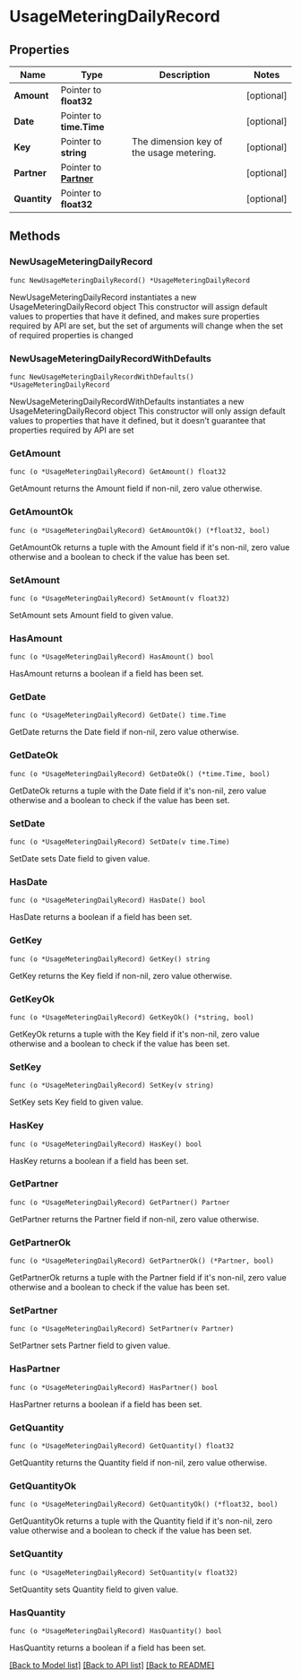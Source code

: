 # UsageMeteringDailyRecord

## Properties

Name | Type | Description | Notes
------------ | ------------- | ------------- | -------------
**Amount** | Pointer to **float32** |  | [optional] 
**Date** | Pointer to **time.Time** |  | [optional] 
**Key** | Pointer to **string** | The dimension key of the usage metering. | [optional] 
**Partner** | Pointer to [**Partner**](Partner.md) |  | [optional] 
**Quantity** | Pointer to **float32** |  | [optional] 

## Methods

### NewUsageMeteringDailyRecord

`func NewUsageMeteringDailyRecord() *UsageMeteringDailyRecord`

NewUsageMeteringDailyRecord instantiates a new UsageMeteringDailyRecord object
This constructor will assign default values to properties that have it defined,
and makes sure properties required by API are set, but the set of arguments
will change when the set of required properties is changed

### NewUsageMeteringDailyRecordWithDefaults

`func NewUsageMeteringDailyRecordWithDefaults() *UsageMeteringDailyRecord`

NewUsageMeteringDailyRecordWithDefaults instantiates a new UsageMeteringDailyRecord object
This constructor will only assign default values to properties that have it defined,
but it doesn't guarantee that properties required by API are set

### GetAmount

`func (o *UsageMeteringDailyRecord) GetAmount() float32`

GetAmount returns the Amount field if non-nil, zero value otherwise.

### GetAmountOk

`func (o *UsageMeteringDailyRecord) GetAmountOk() (*float32, bool)`

GetAmountOk returns a tuple with the Amount field if it's non-nil, zero value otherwise
and a boolean to check if the value has been set.

### SetAmount

`func (o *UsageMeteringDailyRecord) SetAmount(v float32)`

SetAmount sets Amount field to given value.

### HasAmount

`func (o *UsageMeteringDailyRecord) HasAmount() bool`

HasAmount returns a boolean if a field has been set.

### GetDate

`func (o *UsageMeteringDailyRecord) GetDate() time.Time`

GetDate returns the Date field if non-nil, zero value otherwise.

### GetDateOk

`func (o *UsageMeteringDailyRecord) GetDateOk() (*time.Time, bool)`

GetDateOk returns a tuple with the Date field if it's non-nil, zero value otherwise
and a boolean to check if the value has been set.

### SetDate

`func (o *UsageMeteringDailyRecord) SetDate(v time.Time)`

SetDate sets Date field to given value.

### HasDate

`func (o *UsageMeteringDailyRecord) HasDate() bool`

HasDate returns a boolean if a field has been set.

### GetKey

`func (o *UsageMeteringDailyRecord) GetKey() string`

GetKey returns the Key field if non-nil, zero value otherwise.

### GetKeyOk

`func (o *UsageMeteringDailyRecord) GetKeyOk() (*string, bool)`

GetKeyOk returns a tuple with the Key field if it's non-nil, zero value otherwise
and a boolean to check if the value has been set.

### SetKey

`func (o *UsageMeteringDailyRecord) SetKey(v string)`

SetKey sets Key field to given value.

### HasKey

`func (o *UsageMeteringDailyRecord) HasKey() bool`

HasKey returns a boolean if a field has been set.

### GetPartner

`func (o *UsageMeteringDailyRecord) GetPartner() Partner`

GetPartner returns the Partner field if non-nil, zero value otherwise.

### GetPartnerOk

`func (o *UsageMeteringDailyRecord) GetPartnerOk() (*Partner, bool)`

GetPartnerOk returns a tuple with the Partner field if it's non-nil, zero value otherwise
and a boolean to check if the value has been set.

### SetPartner

`func (o *UsageMeteringDailyRecord) SetPartner(v Partner)`

SetPartner sets Partner field to given value.

### HasPartner

`func (o *UsageMeteringDailyRecord) HasPartner() bool`

HasPartner returns a boolean if a field has been set.

### GetQuantity

`func (o *UsageMeteringDailyRecord) GetQuantity() float32`

GetQuantity returns the Quantity field if non-nil, zero value otherwise.

### GetQuantityOk

`func (o *UsageMeteringDailyRecord) GetQuantityOk() (*float32, bool)`

GetQuantityOk returns a tuple with the Quantity field if it's non-nil, zero value otherwise
and a boolean to check if the value has been set.

### SetQuantity

`func (o *UsageMeteringDailyRecord) SetQuantity(v float32)`

SetQuantity sets Quantity field to given value.

### HasQuantity

`func (o *UsageMeteringDailyRecord) HasQuantity() bool`

HasQuantity returns a boolean if a field has been set.


[[Back to Model list]](../README.md#documentation-for-models) [[Back to API list]](../README.md#documentation-for-api-endpoints) [[Back to README]](../README.md)



